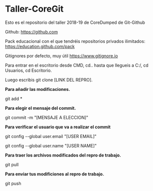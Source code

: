 # Taller-CoreGit
Esto es el repositorio del taller 2018-19 de CoreDumped de Git-Github


Github:
https://github.com

Pack educacional con el que tendréis repositorios privados ilimitados:
https://education.github.com/pack

Gitignores por defecto, muy útil
https://www.gitignore.io

Para entrar en el escritorio desde CMD, cd.. hasta que llegueis a C:/, cd Usuarios, cd Escritorio.

Luego escribis git clone [LINK DEL REPRO].


**Para añadir las modificaciones.**


git add *     

__Para elegir el mensaje del commit.__


git commit -m "[MENSAJE A ELECCION]"    

**Para verificar el usuario que va a realizar el commit**


git config --global user.email "[USER EMAIL]"

git config --global user.name "[USER NAME]"    

__Para traer los archivos modificados del repro de trabajo.__


git pull    


**Para enviar tus modificiones al repro de trabajo.**


git push    
